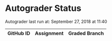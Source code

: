 # Autograder Status
Autograder last run at: September 27, 2018 at 11:40

| GitHub ID | Assignment | Graded Branch |
|-----------|------------|---------------|
